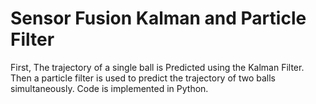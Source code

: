 # Sensor Fusion Kalman and Particle Filter
First, The trajectory of a single ball is Predicted using the Kalman Filter. 
Then a particle filter is used to predict the trajectory of two balls simultaneously.
Code is implemented in Python. 
